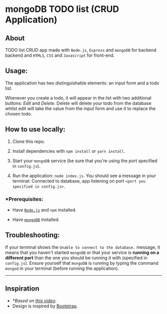 # mongoDB TODO list (CRUD Application)

## About

TODO list CRUD app made with `Node.js`, `Express` and `mongoDB` for backend backend and `HTML5`, `CSS` and `Javascript` for front-end.

## Usage:

The application has two distinguishable elements: an input form and a todo list.

Whenever you create a todo, it will appear in the list with two additional buttons: _Edit_ and _Delete_. Delete will delete your todo from the database whilst edit will take the value from the input form and use it to replace the chosen todo.

## How to use locally:

1. Clone this repo.

2. Install dependencies with `npm install` or `yarn install`.

3. Start your `mongoDB` service (be sure that you're using the port specified in `config.js`).

4. Run the application: `node index.js`. You should see a message in your terminal: Connected to database, app listening on port `<port you specified in config.js>`.

### \*Prerequisites:

- Have [`Node.js`]('https://nodejs.org/') and `npm` installed.

- Have [`mongoDB`]('https://www.mongodb.com/') installed.

## Troubleshooting:

If your terminal shows the `Unable to connect to the database.` message, it means that you haven't started `mongoDB` or that your service is **running on a different port** than the one you should be running it with (specified in `config.js`). Ensure yourself that `mongoDB` is running by typing the command `mongod` in your terminal (before running the application).

---

## Inspiration

- \*_Based on [this video]('https://www.youtube.com/watch?v=CyTWPr_WwdI')_.
- Design is inspired by [Bootstrap]('https://getbootstrap.com/').

